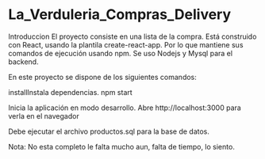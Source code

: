 # La_Verduleria_Compras_Delivery

Introduccion
El proyecto consiste en una lista de la compra. Está construido con React, usando la plantila create-react-app. Por lo que mantiene sus comandos de ejecución usando npm. Se uso Nodejs y Mysql para el backend.

En este proyecto se dispone de los siguientes comandos:

installInstala dependencias.
npm start

Inicia la aplicación en modo desarrollo.
Abre http://localhost:3000 para verla en el navegador

Debe ejecutar el archivo productos.sql para la base de datos.

Nota: No esta completo le falta mucho aun, falta de tiempo, lo siento. 
